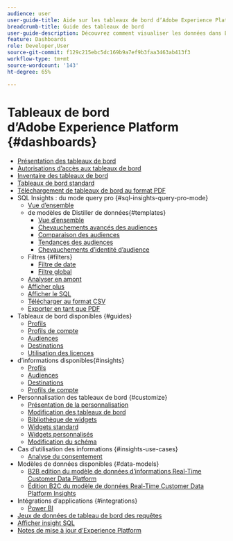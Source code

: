 ```yaml
---
audience: user
user-guide-title: Aide sur les tableaux de bord dʼAdobe Experience Platform
breadcrumb-title: Guide des tableaux de bord
user-guide-description: Découvrez comment visualiser les données dans Experience Platform via des tableaux de bord personnalisables.
feature: Dashboards
role: Developer,User
source-git-commit: f129c215ebc5dc169b9a7ef9b3faa3463ab413f3
workflow-type: tm+mt
source-wordcount: '143'
ht-degree: 65%

---
```



# Tableaux de bord dʼAdobe Experience Platform {#dashboards}

* [Présentation des tableaux de bord](home.md)
* [Autorisations d’accès aux tableaux de bord](permissions.md)
* [Inventaire des tableaux de bord](inventory.md)
* [Tableaux de bord standard](standard-dashboards.md)
* [Téléchargement de tableaux de bord au format PDF](download.md)
* SQL Insights : du mode query pro {#sql-insights-query-pro-mode}
   * [Vue d’ensemble](sql-insights-query-pro-mode/overview.md)
   * de modèles de Distiller de données{#templates}
      * [Vue d’ensemble](sql-insights-query-pro-mode/templates/overview.md)
      * [Chevauchements avancés des audiences](sql-insights-query-pro-mode/templates/overlaps.md)
      * [Comparaison des audiences](sql-insights-query-pro-mode/templates/comparison.md)
      * [Tendances des audiences](sql-insights-query-pro-mode/templates/trends.md)
      * [Chevauchements d’identité d’audience](sql-insights-query-pro-mode/templates/identity-overlaps.md)
   * Filtres {#filters}
      * [Filtre de date](sql-insights-query-pro-mode/filters/date-filter.md)
      * [Filtre global](sql-insights-query-pro-mode/filters/global-filter.md)
   * [Analyser en amont](sql-insights-query-pro-mode/drill-through.md)
   * [Afficher plus](sql-insights-query-pro-mode/view-more.md)
   * [Afficher le SQL](sql-insights-query-pro-mode/view-sql.md)
   * [Télécharger au format CSV](sql-insights-query-pro-mode/download-csv.md)
   * [Exporter en tant que PDF](sql-insights-query-pro-mode/export-pdf.md)
* Tableaux de bord disponibles {#guides}
   * [Profils](guides/profiles.md)
   * [Profils de compte](guides/account-profiles.md)
   * [Audiences](guides/audiences.md)
   * [Destinations](guides/destinations.md)
   * [Utilisation des licences](guides/license-usage.md)
* d’informations disponibles{#insights}
   * [Profils](insights/profiles.md)
   * [Audiences](insights/audiences.md)
   * [Destinations](insights/destinations.md)
   * [Profils de compte](insights/account-profiles.md)
* Personnalisation des tableaux de bord {#customize}
   * [Présentation de la personnalisation](customize/overview.md)
   * [Modification des tableaux de bord](customize/modify.md)
   * [Bibliothèque de widgets](customize/widget-library.md)
   * [Widgets standard](customize/standard-widgets.md)
   * [Widgets personnalisés](customize/custom-widgets.md)
   * [Modification du schéma](customize/edit-schema.md)
* Cas d’utilisation des informations {#insights-use-cases}
   * [Analyse du consentement](insights-use-cases/consent-analysis.md)
* Modèles de données disponibles {#data-models}
   * [B2B edition du modèle de données d’informations Real-Time Customer Data Platform](data-models/cdp-insights-data-model-b2b.md)
   * [Édition B2C du modèle de données Real-Time Customer Data Platform Insights](data-models/cdp-insights-data-model-b2c.md)
* Intégrations d’applications {#integrations}
   * [Power BI](integrations/power-bi.md)
* [Jeux de données de tableau de bord des requêtes](query.md)
* [Afficher insight SQL](view-sql.md)
* [Notes de mise à jour d’Experience Platform](https://experienceleague.adobe.com/fr/docs/experience-platform/release-notes/latest)